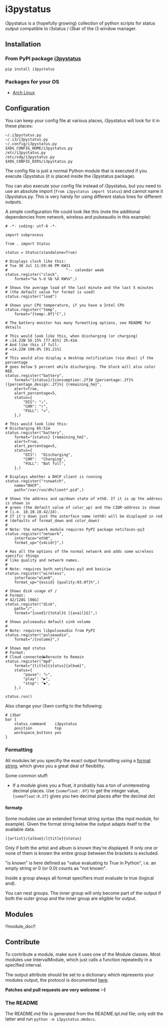 <!--
    Always edit README.tpl.md and create README.md by running
    python -m i3pystatus.mkdocs
    You can also let the maintainer do the latter :)
-->

# i3pystatus

i3pystatus is a (hopefully growing) collection of python scripts for 
status output compatible to i3status / i3bar of the i3 window manager.

## Installation

### From PyPI package [i3pystatus](https://pypi.python.org/pypi/i3pystatus)

    pip install i3pystatus

### Packages for your OS

* [Arch Linux](https://aur.archlinux.org/packages/i3pystatus-git/)

## Configuration

You can keep your config file at various places, i3pystatus will look
for it in these places:

    ~/.i3pystatus.py
    ~/.i3/i3pystatus.py
    ~/.config/i3pystatus.py
    $XDG_CONFIG_HOME/i3pystatus.py
    /etc/i3pystatus.py
    /etc/xdg/i3pystatus.py
    $XDG_CONFIG_DIRS/i3pystatus.py

The config file is just a normal Python module that is executed if you execute
i3pystatus (it is placed inside the i3pystatus package).

You can also execute your config file instead of i3pystatus, but you need to
use an absolute import (`from i3pystatus import Status`) and cannot name it
i3pystatus.py. This is very handy for using different status lines for different
outputs.

A simple configuration file could look like this (note the additional dependencies
from network, wireless and pulseaudio in this example):

    # -*- coding: utf-8 -*-

    import subprocess

    from . import Status

    status = Status(standalone=True)

    # Displays clock like this:
    # Tue 30 Jul 11:59:46 PM KW31
    #                          ^-- calendar week
    status.register("clock",
        format="%a %-d %b %X KW%V",)

    # Shows the average load of the last minute and the last 5 minutes
    # (the default value for format is used)
    status.register("load")

    # Shows your CPU temperature, if you have a Intel CPU
    status.register("temp",
        format="{temp:.0f}°C",)

    # The battery monitor has many formatting options, see README for details

    # This would look like this, when discharging (or charging)
    # ↓14.22W 56.15% [77.81%] 2h:41m
    # And like this if full:
    # =14.22W 100.0% [91.21%]
    #
    # This would also display a desktop notification (via dbus) if the percentage
    # goes below 5 percent while discharging. The block will also color RED.
    status.register("battery",
        format="{status}/{consumption:.2f}W {percentage:.2f}% [{percentage_design:.2f}%] {remaining_hm}",
        alert=True,
        alert_percentage=5,
        status={
            "DIS": "↓",
            "CHR": "↑",
            "FULL": "=",
        },)

    # This would look like this:
    # Discharging 6h:51m
    status.register("battery",
        format="{status} {remaining_hm}",
        alert=True,
        alert_percentage=5,
        status={
            "DIS":  "Discharging",
            "CHR":  "Charging",
            "FULL": "Bat full",
        },)

    # Displays whether a DHCP client is running
    status.register("runwatch",
        name="DHCP",
        path="/var/run/dhclient*.pid",)

    # Shows the address and up/down state of eth0. If it is up the address is shown in
    # green (the default value of color_up) and the CIDR-address is shown
    # (i.e. 10.10.10.42/24).
    # If it's down just the interface name (eth0) will be displayed in red
    # (defaults of format_down and color_down)
    #
    # Note: the network module requires PyPI package netifaces-py3
    status.register("network",
        interface="eth0",
        format_up="{v4cidr}",)

    # Has all the options of the normal network and adds some wireless specific things
    # like quality and network names.
    #
    # Note: requires both netifaces-py3 and basiciw
    status.register("wireless",
        interface="wlan0",
        format_up="{essid} {quality:03.0f}%",)

    # Shows disk usage of /
    # Format:
    # 42/128G [86G]
    status.register("disk",
        path="/",
        format="{used}/{total}G [{avail}G]",)

    # Shows pulseaudio default sink volume
    #
    # Note: requires libpulseaudio from PyPI
    status.register("pulseaudio",
        format="♪{volume}",)

    # Shows mpd status
    # Format:
    # Cloud connected▶Reroute to Remain
    status.register("mpd",
        format="{title}{status}{album}",
        status={
            "pause": "▷",
            "play": "▶",
            "stop": "◾",
        },)

    status.run()

Also change your i3wm config to the following:

    # i3bar
    bar {
        status_command    i3pystatus
        position          top
        workspace_buttons yes
    }

### Formatting

All modules let you specifiy the exact output formatting using a
[format string](http://docs.python.org/3/library/string.html#formatstrings), which
gives you a great deal of flexibility.

Some common stuff:

* If a module gives you a float, it probably has a ton of uninteresting decimal
places. Use `{somefloat:.0f}` to get the integer value, `{somefloat:0.2f}` gives
you two decimal places after the decimal dot

#### formatp

Some modules use an extended format string syntax (the mpd module, for example).
Given the format string below the output adapts itself to the available data.

    [{artist}/{album}/]{title}{status}

Only if both the artist and album is known they're displayed. If only one or none
of them is known the entire group between the brackets is excluded.

"is known" is here defined as "value evaluating to True in Python", i.e. an empty
string or 0 (or 0.0) counts as "not known".

Inside a group always all format specifiers must evaluate to true (logical and).

You can nest groups. The inner group will only become part of the output if both
the outer group and the inner group are eligible for output.

## Modules

!!module_doc!!

## Contribute

To contribute a module, make sure it uses one of the Module classes. Most modules
use IntervalModule, which just calls a function repeatedly in a specified interval.

The output attribute should be set to a dictionary which represents your modules output,
the protocol is documented [here](http://i3wm.org/docs/i3bar-protocol.html).

**Patches and pull requests are very welcome :-)**

### The README

The README.md file is generated from the README.tpl.md file; only edit the latter
and run `python -m i3pystatus.mkdocs`.
